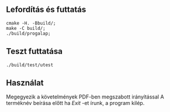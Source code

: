 ## Lefordítás és futtatás
```
cmake -H. -Bbuild/;
make -C build/;
./build/progalap;
```
## Teszt futtatása
```
./build/test/utest
```

## Használat
Megegyezik a követelmények PDF-ben megszabott irányítással
A terméknév beírása előtt ha *Exit* -et írunk, a program kilép.